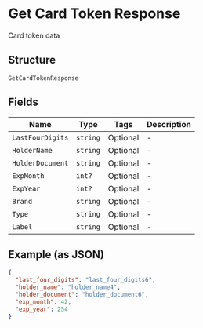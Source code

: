 
# Get Card Token Response

Card token data

## Structure

`GetCardTokenResponse`

## Fields

| Name | Type | Tags | Description |
|  --- | --- | --- | --- |
| `LastFourDigits` | `string` | Optional | - |
| `HolderName` | `string` | Optional | - |
| `HolderDocument` | `string` | Optional | - |
| `ExpMonth` | `int?` | Optional | - |
| `ExpYear` | `int?` | Optional | - |
| `Brand` | `string` | Optional | - |
| `Type` | `string` | Optional | - |
| `Label` | `string` | Optional | - |

## Example (as JSON)

```json
{
  "last_four_digits": "last_four_digits6",
  "holder_name": "holder_name4",
  "holder_document": "holder_document6",
  "exp_month": 42,
  "exp_year": 254
}
```

